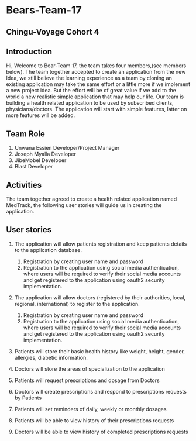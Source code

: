 # Bears-Team-17

## Chingu-Voyage Cohort 4

## Introduction
Hi, Welcome to Bear-Team 17, the team takes four members,(see members below). The team together accepted to create an application from the new Idea, we still believe the learning experience as a team by cloning an existing application may take the same effort or a little more if we implement a new project idea. But the effort will be of great value if we add to the world a new realistic simple application that may help our life. Our team is building a health related application to be used by subscribed clients, physicians/doctors. The application will start with simple features, latter on more features will be added.

## Team                    Role

1.  Unwana Essien          Developer/Project Manager
2.  Joseph Myalla          Developer
3.  JibeMobel              Developer
4.  Blast                  Developer

## Activities

The team together agreed to create a health related application named MedTrack, the following user stories will guide us in creating the application.


## User stories

1. The application will allow patients registration and keep patients details to the application database.
   1.  Registration by creating user name and password
   2.  Registration to the application using social media authentication, where users will be required to verify their social media accounts and get registered to the application using oauth2 security implementation.
2. The application will allow doctors (registered by their authorities, local, regional, international) to register to the application.
   1. Registration by creating user name and password
   2. Registration to the application using social media authentication, where users will be required to verify their social media accounts and get registered to the application using oauth2 security implementation.
3. Patients will store their basic health history like weight, height, gender, allergies, diabetic information.

4. Doctors will store the areas of specialization to the application
5. Patients will request prescriptions and dosage from Doctors
6. Doctors will create prescriptions and respond to prescriptions requests by Patients
7. Patients will set reminders of daily, weekly or monthly dosages
8. Patients will be able to view history of their prescriptions requests
9. Doctors will be able to view history of completed prescriptions requests
